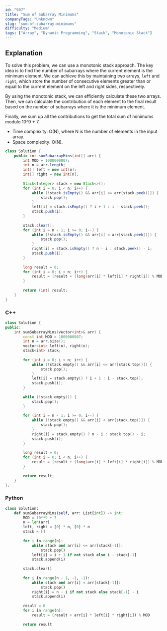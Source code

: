 ```yaml
---
id: "907"
title: "Sum of Subarray Minimums"
companyTags: "Unknown"
slug: "sum-of-subarray-minimums"
difficulty: "Medium"
tags: ["Array", "Dynamic Programming", "Stack", "Monotonic Stack"]
---
```


## Explanation
To solve this problem, we can use a monotonic stack approach. The key idea is to find the number of subarrays where the current element is the minimum element. We can achieve this by maintaining two arrays, `left` and `right`, which store the number of consecutive elements greater than or equal to the current element on the left and right sides, respectively.

By using the monotonic stack, we can efficiently calculate these two arrays. Then, we can calculate the contribution of each element to the final result based on the number of subarrays where it is the minimum element.

Finally, we sum up all the contributions to get the total sum of minimums modulo 10^9 + 7.

- Time complexity: O(N), where N is the number of elements in the input array.
- Space complexity: O(N).
```java
class Solution {
    public int sumSubarrayMins(int[] arr) {
        int MOD = 1000000007;
        int n = arr.length;
        int[] left = new int[n];
        int[] right = new int[n];
        
        Stack<Integer> stack = new Stack<>();
        for (int i = 0; i < n; i++) {
            while (!stack.isEmpty() && arr[i] <= arr[stack.peek()]) {
                stack.pop();
            }
            left[i] = stack.isEmpty() ? i + 1 : i - stack.peek();
            stack.push(i);
        }
        
        stack.clear();
        for (int i = n - 1; i >= 0; i--) {
            while (!stack.isEmpty() && arr[i] < arr[stack.peek()]) {
                stack.pop();
            }
            right[i] = stack.isEmpty() ? n - i : stack.peek() - i;
            stack.push(i);
        }
        
        long result = 0;
        for (int i = 0; i < n; i++) {
            result = (result + (long)arr[i] * left[i] * right[i]) % MOD;
        }
        
        return (int) result;
    }
}
```

### C++
```cpp
class Solution {
public:
    int sumSubarrayMins(vector<int>& arr) {
        const int MOD = 1000000007;
        int n = arr.size();
        vector<int> left(n), right(n);
        stack<int> stack;
        
        for (int i = 0; i < n; i++) {
            while (!stack.empty() && arr[i] <= arr[stack.top()]) {
                stack.pop();
            }
            left[i] = stack.empty() ? i + 1 : i - stack.top();
            stack.push(i);
        }
        
        while (!stack.empty()) {
            stack.pop();
        }
        
        for (int i = n - 1; i >= 0; i--) {
            while (!stack.empty() && arr[i] < arr[stack.top()]) {
                stack.pop();
            }
            right[i] = stack.empty() ? n - i : stack.top() - i;
            stack.push(i);
        }
        
        long result = 0;
        for (int i = 0; i < n; i++) {
            result = (result + (long)arr[i] * left[i] * right[i]) % MOD;
        }
        
        return result;
    }
};
```

### Python
```python
class Solution:
    def sumSubarrayMins(self, arr: List[int]) -> int:
        MOD = 10**9 + 7
        n = len(arr)
        left, right = [0] * n, [0] * n
        stack = []
        
        for i in range(n):
            while stack and arr[i] <= arr[stack[-1]]:
                stack.pop()
            left[i] = i + 1 if not stack else i - stack[-1]
            stack.append(i)
        
        stack.clear()
        
        for i in range(n - 1, -1, -1):
            while stack and arr[i] < arr[stack[-1]]:
                stack.pop()
            right[i] = n - i if not stack else stack[-1] - i
            stack.append(i)
        
        result = 0
        for i in range(n):
            result = (result + arr[i] * left[i] * right[i]) % MOD
        
        return result
```